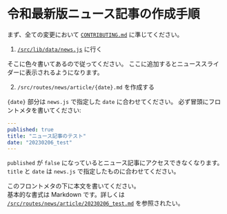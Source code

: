 # 令和最新版ニュース記事の作成手順

まず、全ての変更において [`CONTRIBUTING.md`](./CONTRIBUTING.md) に準じてください。

1. [`/src/lib/data/news.js`](../src/lib/data/news.js) に行く

そこに色々書いてあるので従ってください。
ここに追加するとニューススライダーに表示されるようになります。

2. `/src/routes/news/article/{date}.md` を作成する

`{date}` 部分は `news.js` で指定した `date` に合わせてください。
必ず冒頭にフロントメタを書いてください:

```yaml
---
published: true
title: "ニュース記事のテスト"
date: "20230206_test"
---
```

`published` が `false` になっているとニュース記事にアクセスできなくなります。  
`title` と `date` は `news.js` で指定したものに合わせてください。

このフロントメタの下に本文を書いてください。  
基本的な書式は Markdown です。詳しくは [`/src/routes/news/article/20230206_test.md`](../src/routes/news/articles/20230206_test.md) を参照されたい。
